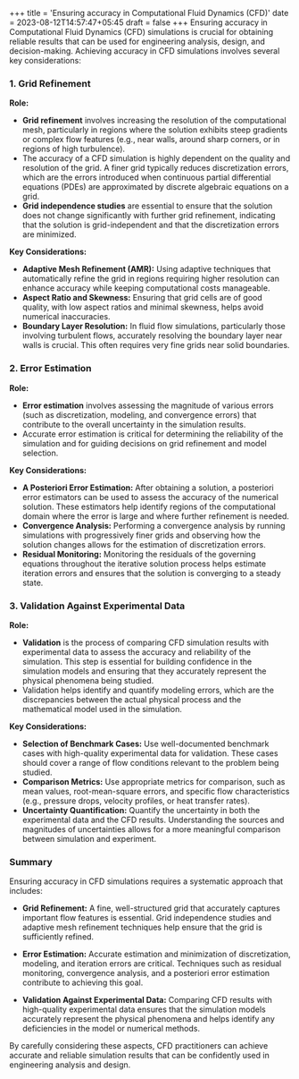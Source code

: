 +++
title = 'Ensuring accuracy in Computational Fluid Dynamics (CFD)'
date = 2023-08-12T14:57:47+05:45
draft = false
+++
Ensuring accuracy in Computational Fluid Dynamics (CFD) simulations is crucial for obtaining reliable results that can be used for engineering analysis, design, and decision-making. Achieving accuracy in CFD simulations involves several key considerations:

### 1. **Grid Refinement**

**Role:**
- **Grid refinement** involves increasing the resolution of the computational mesh, particularly in regions where the solution exhibits steep gradients or complex flow features (e.g., near walls, around sharp corners, or in regions of high turbulence).
- The accuracy of a CFD simulation is highly dependent on the quality and resolution of the grid. A finer grid typically reduces discretization errors, which are the errors introduced when continuous partial differential equations (PDEs) are approximated by discrete algebraic equations on a grid.
- **Grid independence studies** are essential to ensure that the solution does not change significantly with further grid refinement, indicating that the solution is grid-independent and that the discretization errors are minimized.

**Key Considerations:**
- **Adaptive Mesh Refinement (AMR):** Using adaptive techniques that automatically refine the grid in regions requiring higher resolution can enhance accuracy while keeping computational costs manageable.
- **Aspect Ratio and Skewness:** Ensuring that grid cells are of good quality, with low aspect ratios and minimal skewness, helps avoid numerical inaccuracies.
- **Boundary Layer Resolution:** In fluid flow simulations, particularly those involving turbulent flows, accurately resolving the boundary layer near walls is crucial. This often requires very fine grids near solid boundaries.

### 2. **Error Estimation**

**Role:**
- **Error estimation** involves assessing the magnitude of various errors (such as discretization, modeling, and convergence errors) that contribute to the overall uncertainty in the simulation results.
- Accurate error estimation is critical for determining the reliability of the simulation and for guiding decisions on grid refinement and model selection.

**Key Considerations:**
- **A Posteriori Error Estimation:** After obtaining a solution, a posteriori error estimators can be used to assess the accuracy of the numerical solution. These estimators help identify regions of the computational domain where the error is large and where further refinement is needed.
- **Convergence Analysis:** Performing a convergence analysis by running simulations with progressively finer grids and observing how the solution changes allows for the estimation of discretization errors.
- **Residual Monitoring:** Monitoring the residuals of the governing equations throughout the iterative solution process helps estimate iteration errors and ensures that the solution is converging to a steady state.

### 3. **Validation Against Experimental Data**

**Role:**
- **Validation** is the process of comparing CFD simulation results with experimental data to assess the accuracy and reliability of the simulation. This step is essential for building confidence in the simulation models and ensuring that they accurately represent the physical phenomena being studied.
- Validation helps identify and quantify modeling errors, which are the discrepancies between the actual physical process and the mathematical model used in the simulation.

**Key Considerations:**
- **Selection of Benchmark Cases:** Use well-documented benchmark cases with high-quality experimental data for validation. These cases should cover a range of flow conditions relevant to the problem being studied.
- **Comparison Metrics:** Use appropriate metrics for comparison, such as mean values, root-mean-square errors, and specific flow characteristics (e.g., pressure drops, velocity profiles, or heat transfer rates).
- **Uncertainty Quantification:** Quantify the uncertainty in both the experimental data and the CFD results. Understanding the sources and magnitudes of uncertainties allows for a more meaningful comparison between simulation and experiment.

### Summary

Ensuring accuracy in CFD simulations requires a systematic approach that includes:

- **Grid Refinement:** A fine, well-structured grid that accurately captures important flow features is essential. Grid independence studies and adaptive mesh refinement techniques help ensure that the grid is sufficiently refined.
  
- **Error Estimation:** Accurate estimation and minimization of discretization, modeling, and iteration errors are critical. Techniques such as residual monitoring, convergence analysis, and a posteriori error estimation contribute to achieving this goal.

- **Validation Against Experimental Data:** Comparing CFD results with high-quality experimental data ensures that the simulation models accurately represent the physical phenomena and helps identify any deficiencies in the model or numerical methods.

By carefully considering these aspects, CFD practitioners can achieve accurate and reliable simulation results that can be confidently used in engineering analysis and design.